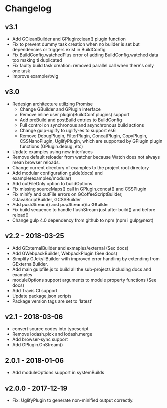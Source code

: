# Changelog

## v3.1
- Add GCleanBuilder and GPlugin:clean() plugin function
- Fix to prevent dummy task creation when no builder is set but dependencies or triggers exist in BuildConfig
- Fix BuildConfig.watchedPlus error of adding BuildConfig.watched data too making ti duplicated
- Fix faulty build task creation: removed parallel call when there's only one task
- Improve example/twig 

## v3.0
- Redesign architecture utilizing Promise
  - Change GBuilder and GPlugin interface
  - Remove inline user plugin(BuildConf.plugins) support
  - Add preBuild and postBuild entries to BuildConfig
  - Full control on synchronous and asynchronous build actions
  - Change gulp-uglify to uglify-es to support es6
  - Remove DebugPlugin, FilterPlugin, ConcatPlugin, CopyPlugin, CSSNanoPlugin, UglifyPlugin, which are supported by GPlugin plugin functions (GPlugin.debug, etc)
- Update examples using new interfaces
- Remove default reloader from watcher because Watch does not always mean browser reloads.
- Change current directory of examples to the project root directory
- Add modular configuration guide(docs) and example(examples/modular)
- Add outFileOnly option to buildOptions
- Fix missing sourceMaps() call in GPlugin.concat() and CSSPlugin
- Fix minify and outFile errors on GCoffeeScriptBuilder, GJavaScriptBuilder, GCSSBuilder
- Add pushStream() and popStream()to GBuilder
- Fix build sequence to handle flushStream just after build() and before reload() 
- Change gulp 4.0 dependency from github to npm (npm i gulp@next)

## v2.2 - 2018-03-25
- Add GExternalBuilder and exmaples/external (Sec docs)
- Add GWebpackBuilder, WebpackPlugin (See docs)
- Simplify GJekyllBuilder with improved error handling by extending from GExternalBuilder.
- Add main gulpfile.js to build all the sub-projects including docs and examples 
- moduleOptions support arguments to module property functions (See docs)
- Add Travis CI support
- Update package.json scripts
- Package version tags are set to 'latest'

## v2.1 - 2018-03-06
- convert source codes into typescript
- Remove lodash.pick and lodash.merge 
- Add browser-sync support
- Add GPlugin.OnStream()

## 2.0.1 - 2018-01-06
- Add moduleOptions support in systemBuilds

## v2.0.0 - 2017-12-19
- Fix: UglifyPlugin to generate non-minified output correctly.
